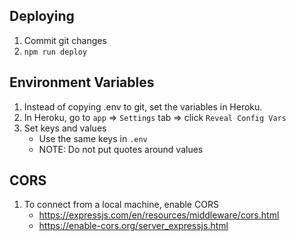 ## Deploying

1. Commit git changes
2. `npm run deploy`

## Environment Variables

1. Instead of copying .env to git, set the variables in Heroku.
2. In Heroku, go to `app` => `Settings` tab => click `Reveal Config Vars`
3. Set keys and values
   - Use the same keys in `.env`
   - NOTE: Do not put quotes around values

## CORS

1. To connect from a local machine, enable CORS
   - https://expressjs.com/en/resources/middleware/cors.html
   - https://enable-cors.org/server_expressjs.html
